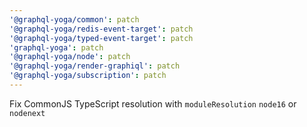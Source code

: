 ```yaml
---
'@graphql-yoga/common': patch
'@graphql-yoga/redis-event-target': patch
'@graphql-yoga/typed-event-target': patch
'graphql-yoga': patch
'@graphql-yoga/node': patch
'@graphql-yoga/render-graphiql': patch
'@graphql-yoga/subscription': patch
---
```


Fix CommonJS TypeScript resolution with `moduleResolution` `node16` or `nodenext`

